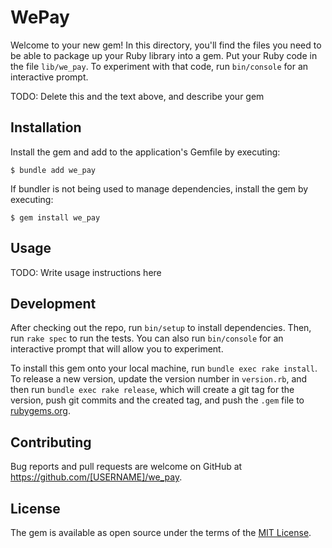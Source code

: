 # WePay

Welcome to your new gem! In this directory, you'll find the files you need to be able to package up your Ruby library into a gem. Put your Ruby code in the file `lib/we_pay`. To experiment with that code, run `bin/console` for an interactive prompt.

TODO: Delete this and the text above, and describe your gem

## Installation

Install the gem and add to the application's Gemfile by executing:

    $ bundle add we_pay

If bundler is not being used to manage dependencies, install the gem by executing:

    $ gem install we_pay

## Usage

TODO: Write usage instructions here

## Development

After checking out the repo, run `bin/setup` to install dependencies. Then, run `rake spec` to run the tests. You can also run `bin/console` for an interactive prompt that will allow you to experiment.

To install this gem onto your local machine, run `bundle exec rake install`. To release a new version, update the version number in `version.rb`, and then run `bundle exec rake release`, which will create a git tag for the version, push git commits and the created tag, and push the `.gem` file to [rubygems.org](https://rubygems.org).

## Contributing

Bug reports and pull requests are welcome on GitHub at https://github.com/[USERNAME]/we_pay.

## License

The gem is available as open source under the terms of the [MIT License](https://opensource.org/licenses/MIT).
